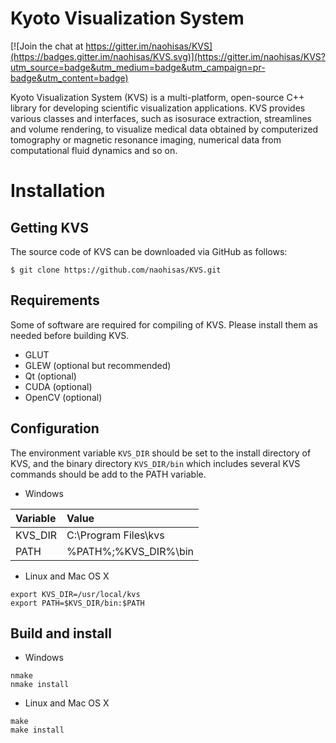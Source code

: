 Kyoto Visualization System
===
[![Join the chat at https://gitter.im/naohisas/KVS](https://badges.gitter.im/naohisas/KVS.svg)](https://gitter.im/naohisas/KVS?utm_source=badge&utm_medium=badge&utm_campaign=pr-badge&utm_content=badge)

Kyoto Visualization System (KVS) is a multi-platform, open-source C++ library for developing scientific visualization applications. KVS provides various classes and interfaces, such as isosurace extraction, streamlines and volume rendering, to visualize medical data obtained by computerized tomography or magnetic resonance imaging, numerical data from computational fluid dynamics and so on.

# Installation

## Getting KVS
The source code of KVS can be downloaded via GitHub as follows:
```
$ git clone https://github.com/naohisas/KVS.git
```

## Requirements
Some of software are required for compiling of KVS. Please install them as needed before building KVS.
* GLUT
* GLEW (optional but recommended)
* Qt (optional)
* CUDA (optional)
* OpenCV (optional)

## Configuration
The environment variable ```KVS_DIR``` should be set to the install directory of KVS, and the binary directory ```KVS_DIR/bin``` which includes several KVS commands should be add to the PATH variable.
+ Windows

|Variable|Value|
|:-------|:----|
|KVS_DIR |C:\Program Files\kvs|
|PATH|%PATH%;%KVS_DIR%\bin|

+ Linux and Mac OS X
```
export KVS_DIR=/usr/local/kvs
export PATH=$KVS_DIR/bin:$PATH
```

## Build and install

+ Windows
```
nmake
nmake install
```

+ Linux and Mac OS X
```
make
make install
```
